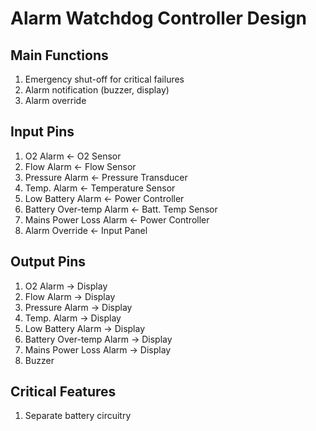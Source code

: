 # Alarm Watchdog Controller Design

## Main Functions

1. Emergency shut-off for critical failures
2. Alarm notification (buzzer, display)
3. Alarm override

## Input Pins

1. O2 Alarm <- O2 Sensor
2. Flow Alarm <- Flow Sensor
3. Pressure Alarm <- Pressure Transducer
4. Temp. Alarm <- Temperature Sensor
5. Low Battery Alarm <- Power Controller
6. Battery Over-temp Alarm <- Batt. Temp Sensor
7. Mains Power Loss Alarm <- Power Controller
8. Alarm Override <- Input Panel

## Output Pins

1. O2 Alarm -> Display
2. Flow Alarm -> Display
3. Pressure Alarm -> Display
4. Temp. Alarm -> Display
5. Low Battery Alarm -> Display
6. Battery Over-temp Alarm -> Display
7. Mains Power Loss Alarm -> Display
8. Buzzer

## Critical Features

1. Separate battery circuitry
